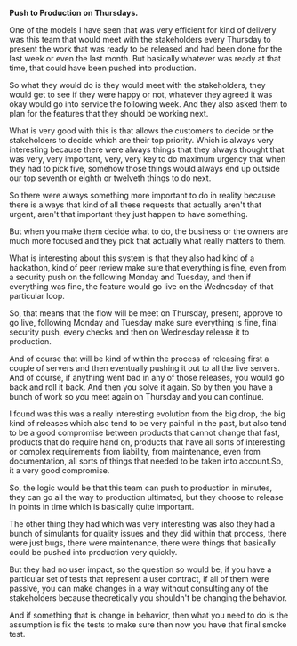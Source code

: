 **Push to Production on Thursdays.**

One of the models I have seen that was very efficient for kind of delivery was this team that would meet with the stakeholders every Thursday to present the work that was ready to be released and had been done for the last week or even the last month. But basically whatever was ready at that time, that could have been pushed into production.

So what they would do is they would meet with the stakeholders, they would get to see if they were happy or not, whatever they agreed it was okay would go into service the following week. And they also asked them to plan for the features that they should be working next.

What is very good with this is that allows the customers to decide or the stakeholders to decide which are their top priority. Which is always very interesting because there were always things that they always thought that was very, very important, very, very key to do maximum urgency that when they had to pick five, somehow those things would always end up outside our top seventh or eighth or twelveth things to do next.

So there were always something more important to do in reality because there is always that kind of all these requests that actually aren't that urgent, aren't that important they just happen to have something.

But when you make them decide what to do, the business or the owners are much more focused and they pick that actually what really matters to them.

What is interesting about this system is that they also had kind of a hackathon, kind of peer review make sure that everything is fine, even from a security push on the following Monday and Tuesday, and then if everything was fine, the feature would go live on the Wednesday of that particular loop.

So, that means that the flow will be meet on Thursday, present, approve to go live, following Monday and Tuesday make sure everything is fine, final security push, every checks and then on Wednesday release it to production. 

And of course that will be kind of within the process of releasing first a couple of servers and then eventually pushing it out to all the live servers. And of course, if anything went bad in any of those releases, you would go back and roll it back. And then you solve it again. So by then you have a bunch of work so you meet again on Thursday and you can continue.

I found was this was a really interesting evolution from the big drop, the big kind of releases which also tend to be very painful in the past, but also tend to be a good compromise between products that cannot change that fast, products that do require hand on, products that have all sorts of interesting or complex requirements from liability, from maintenance, even from documentation, all sorts of things that needed to be taken into account.So, it a very good compromise.

So, the logic would be that this team can push to production in minutes, they can go all the way to production ultimated, but they choose to release in points in time which is basically quite important.

The other thing they had which was very interesting was also they had a bunch of simulants for quality issues and they did within that process, there were just bugs, there were maintenance, there were things that basically could be pushed into production very quickly. 

But they had no user impact, so the question so would be, if you have a particular set of tests that represent a user contract, if all of them were passive, you can make changes in a way without consulting any of the stakeholders because theoretically you shouldn't be changing the behavior.

And if something that is change in behavior, then what you need to do is the assumption is fix the tests to make sure then now you have that final smoke test.